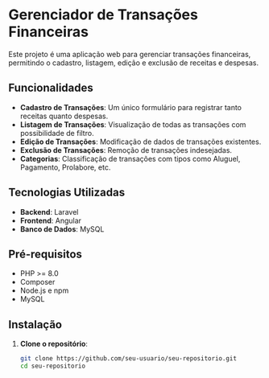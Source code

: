 # Gerenciador de Transações Financeiras

Este projeto é uma aplicação web para gerenciar transações financeiras, permitindo o cadastro, listagem, edição e exclusão de receitas e despesas.

## Funcionalidades

- **Cadastro de Transações**: Um único formulário para registrar tanto receitas quanto despesas.
- **Listagem de Transações**: Visualização de todas as transações com possibilidade de filtro.
- **Edição de Transações**: Modificação de dados de transações existentes.
- **Exclusão de Transações**: Remoção de transações indesejadas.
- **Categorias**: Classificação de transações com tipos como Aluguel, Pagamento, Prolabore, etc.

## Tecnologias Utilizadas

- **Backend**: Laravel
- **Frontend**: Angular
- **Banco de Dados**: MySQL

## Pré-requisitos

- PHP >= 8.0
- Composer
- Node.js e npm
- MySQL

## Instalação

1. **Clone o repositório**:
   ```bash
   git clone https://github.com/seu-usuario/seu-repositorio.git
   cd seu-repositorio
